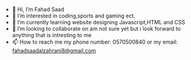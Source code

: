 - 👋 Hi, I’m Fahad Saad
- 👀 I’m interested in coding,sports and gaming ect.
- 🌱 I’m currently learning website designing Javascript,HTML and CSS
- 💞️ I’m looking to collaborate on am not sure yet but i look forward to anything that is intresting to me
- 📫 How to reach me my phone number: 0570500840 or my email: fahadsaadalzahrani8@gmail.com

<!---
fahadalzah/fahadalzah is a ✨ special ✨ repository because its `README.md` (this file) appears on your GitHub profile.
You can click the Preview link to take a look at your changes.
--->
